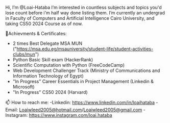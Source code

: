 Hi, I’m @Loai-Hataba
I’m interested in countless subjects and topics you'd lose count before i'm half way done listing them.
I’m currently an undergrad in Faculty of Computers and Artificial Intelligence Cairo University, and taking CS50 2024 Course as of now.

🥇Achievments & Certificates:
- 2 times Best Delegate MSA MUN ("https://msa.edu.eg/msauniversity/student-life/student-activities-clubs/mun")
- Python Basic Skill exam (HackerRank)
- Scientific Computation with Python (FreeCodeCamp)
- Web Development Challenger Track (Ministry of Communications and Information Technology of Egypt)
- "In Progress" Career Essentials in Project Management (Linkedin & Microsoft)
- "In Progress" CS50 2024 (Harvard)

📫 How to reach me:
-Linkedin: https://www.linkedin.com/in/loaihataba
-Email: Loaiwleed2005@hotmail.com/Loaiwleed2005@gmail.com
-Instagram: https://www.instagram.com/loai.hataba
